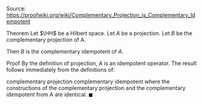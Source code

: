 # 

Source: https://proofwiki.org/wiki/Complementary_Projection_is_Complementary_Idempotent

Theorem
Let $\HH$ be a Hilbert space.
Let $A$ be a projection.
Let $B$ be the complementary projection of A.

Then $B$ is the complementary idempotent of $A$.


Proof
By the definition of projection, $A$ is an idempotent operator.
The result follows immediately from the definitions of:

complementary projection
complementary idempotent
where the constructions of the complementary projection and the complementary idempotent from $A$ are identical.
$\blacksquare$





